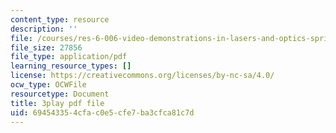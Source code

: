 ```yaml
---
content_type: resource
description: ''
file: /courses/res-6-006-video-demonstrations-in-lasers-and-optics-spring-2008/694543354cfac0e5cfe7ba3cfca81c7d_JYzKNjD1zEU.pdf
file_size: 27856
file_type: application/pdf
learning_resource_types: []
license: https://creativecommons.org/licenses/by-nc-sa/4.0/
ocw_type: OCWFile
resourcetype: Document
title: 3play pdf file
uid: 69454335-4cfa-c0e5-cfe7-ba3cfca81c7d
---
```

